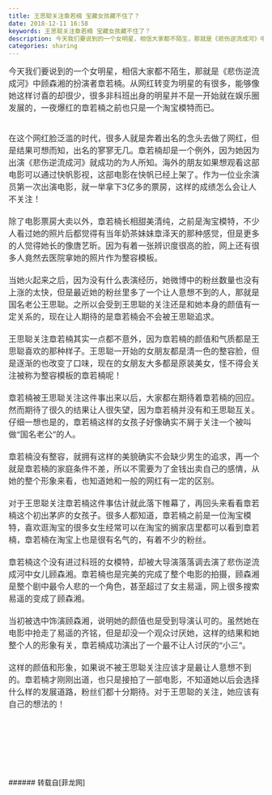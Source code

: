 ```yaml
---
title: 王思聪关注章若楠 宝藏女孩藏不住了？
date: 2018-12-11 16:58
keywords: 王思聪关注章若楠 宝藏女孩藏不住了？
description: 今天我们要说到的一个女明星，相信大家都不陌生，那就是《悲伤逆流成河》中顾森湘的扮演者章若楠。从网红转变为明星的有很多，能够像她这样讨喜的却很少，很多非科班出身的明星并不是一开始就在娱乐圈发展的，一夜爆红的章若楠之前也只是一个淘宝模特而已。在这个网红脸泛滥的时代，很多人就是奔着出名的念头去做了网红，但是结果可想而知，出名的寥寥无几。章若楠却是一个例外，因为她因为出演《悲伤逆流成河》就成功的为人所知。海外的朋友如果想观看这部电影可以通过快帆影视，这部电影在快帆已经上架了。作为一位业余演员第一次出演电影，就一举拿下3亿多的票房，这样的成绩怎么会让人不关注！除了电影票房大卖以外，章若楠长相甜美清纯，之前是淘宝模特，不少人看过她的照片后都觉得有当年奶茶妹妹章泽天的那种感觉，但是更多的人觉得她长的像唐艺昕。因为有着一张辨识度很高的脸，网上还有很多人竟然去医院拿她的照片作为整容模板。当她火起来之后，因为没有什么表演经历，她微博中的粉丝数量也没有上涨的太快，但是最近她的粉丝里多了一个让人意想不到的人，那就是国名老公王思聪。之所以会受到王思聪的关注还是和她本身的颜值有一定关系的，现在让人期待的是章若楠会不会被王思聪追求。王思聪关注章若楠其实一点都不意外，因为章若楠的颜值和气质都是王思聪喜欢的那种样子。王思聪一开始的女朋友都是清一色的整容脸，但是逐渐的也改变了口味，现在的女朋友大多都是原装美女，怪不得会关注被称为整容模板的章若楠呢！章若楠被王思聪关注这件事出来以后，大家都在期待着章若楠的回应。然而期待了很久的结果让人很失望，因为章若楠并没有和王思聪互关。仔细一想也是的，章若楠这样的女孩子好像确实不屑于关注一个被叫做“国名老公”的人。章若楠没有整容，就拥有这样的美貌确实不会缺少男生的追求，再一个就是章若楠的家庭条件不差，所以不需要为了金钱出卖自己的感情，从她的整个形象来看，也知道她和一般的网红有一定的区别。对于王思聪关注章若楠这件事估计就此落下帷幕了，再回头来看看章若楠这个初出茅庐的女孩子。很多人都知道，章若楠之前是一位淘宝模特，喜欢逛淘宝的很多女生经常可以在淘宝的搁家店里都可以看到章若楠，章若楠在淘宝上也是很有名气的，有着不少的粉丝。章若楠这个没有进过科班的女模特，却被大导演落落调去演了悲伤逆流成河中女儿顾森湘。章若楠也是完美的完成了整个电影的拍摄，顾森湘是整个剧中最令人悲的一个角色，甚至超过了女主易遥，网上很多搜索易遥的变成了顾森湘。当初被选中饰演顾森湘，说明她的颜值也是受到导演认可的。虽然她在电影中抢走了易遥的齐铭，但是却没一个观众讨厌她，这样的结果和她整个人的形象有关，章若楠成功演出了一个最不让人讨厌的“小三”。这样的颜值和形象，如果说不被王思聪关注应该才是最让人意想不到的。章若楠才刚刚出道，也只是接拍了一部电影，不知道她以后会选择什么样的发展道路，粉丝们都十分期待。对于王思聪的关注，她应该有自己的想法的！​​​​
categories: sharing
---
```

<td class="t_f" id="postmessage_2449696">

<font style="color:rgb(51, 51, 51)"><font face="Arial, &amp;quot"><font style="font-size:16px"><div align="left">今天我们要说到的一个女明星，相信大家都不陌生，那就是《悲伤逆流成河》中顾森湘的扮演者章若楠。从网红转变为明星的有很多，能够像她这样讨喜的却很少，很多非科班出身的明星并不是一开始就在娱乐圈发展的，一夜爆红的章若楠之前也只是一个淘宝模特而已。</div><div align="center"><img alt="" border="0" class="zoom" data-cf-modified-0342c9aa04dc9abc17e0f5bb-="" file="https://wx1.sinaimg.cn/large/5d2b8a88ly1fy2mgg0zadj20k00n9qpn.jpg" id="aimg_S7nNN" lazyloadthumb="1" onclick="" onmouseover="" src="https://wx1.sinaimg.cn/large/5d2b8a88ly1fy2mgg0zadj20k00n9qpn.jpg"/></div><br/>
<div align="left">在这个网红脸泛滥的时代，很多人就是奔着出名的念头去做了网红，但是结果可想而知，出名的寥寥无几。章若楠却是一个例外，因为她因为出演《悲伤逆流成河》就成功的为人所知。海外的朋友如果想观看这部电影可以通过快帆影视，这部电影在快帆已经上架了。作为一位业余演员第一次出演电影，就一举拿下3亿多的票房，这样的成绩怎么会让人不关注！</div><div align="center"><img alt="" border="0" class="zoom" data-cf-modified-0342c9aa04dc9abc17e0f5bb-="" file="https://wx3.sinaimg.cn/large/5d2b8a88ly1fy2mgk4ipkj20ha0gonaf.jpg" id="aimg_jw55m" lazyloadthumb="1" onclick="" onmouseover="" src="https://wx3.sinaimg.cn/large/5d2b8a88ly1fy2mgk4ipkj20ha0gonaf.jpg"/></div><br/>
<div align="left">除了电影票房大卖以外，章若楠长相甜美清纯，之前是淘宝模特，不少人看过她的照片后都觉得有当年奶茶妹妹章泽天的那种感觉，但是更多的人觉得她长的像唐艺昕。因为有着一张辨识度很高的脸，网上还有很多人竟然去医院拿她的照片作为整容模板。</div><div align="center"><img alt="" border="0" class="zoom" data-cf-modified-0342c9aa04dc9abc17e0f5bb-="" file="https://wx4.sinaimg.cn/large/5d2b8a88ly1fy2mgr56wtj20k00ja4du.jpg" id="aimg_H7rHI" lazyloadthumb="1" onclick="" onmouseover="" src="https://wx4.sinaimg.cn/large/5d2b8a88ly1fy2mgr56wtj20k00ja4du.jpg"/></div><br/>
<div align="left">当她火起来之后，因为没有什么表演经历，她微博中的粉丝数量也没有上涨的太快，但是最近她的粉丝里多了一个让人意想不到的人，那就是国名老公王思聪。之所以会受到王思聪的关注还是和她本身的颜值有一定关系的，现在让人期待的是章若楠会不会被王思聪追求。</div><div align="center"><img alt="" border="0" class="zoom" data-cf-modified-0342c9aa04dc9abc17e0f5bb-="" file="https://wx3.sinaimg.cn/large/5d2b8a88ly1fy2mgwpzetj20k00q4wqd.jpg" id="aimg_GE44z" lazyloadthumb="1" onclick="" onmouseover="" src="https://wx3.sinaimg.cn/large/5d2b8a88ly1fy2mgwpzetj20k00q4wqd.jpg"/></div><div align="center"><img alt="" border="0" class="zoom" data-cf-modified-0342c9aa04dc9abc17e0f5bb-="" file="https://wx1.sinaimg.cn/large/5d2b8a88ly1fy2mgv5omzj20j60iuwym.jpg" id="aimg_F5OmE" lazyloadthumb="1" onclick="" onmouseover="" src="https://wx1.sinaimg.cn/large/5d2b8a88ly1fy2mgv5omzj20j60iuwym.jpg"/></div><br/>
<div align="left">王思聪关注章若楠其实一点都不意外，因为章若楠的颜值和气质都是王思聪喜欢的那种样子。王思聪一开始的女朋友都是清一色的整容脸，但是逐渐的也改变了口味，现在的女朋友大多都是原装美女，怪不得会关注被称为整容模板的章若楠呢！</div><div align="center"><img alt="" border="0" class="zoom" data-cf-modified-0342c9aa04dc9abc17e0f5bb-="" file="https://wx2.sinaimg.cn/large/5d2b8a88ly1fy2mh2x668j20k00i0tm8.jpg" id="aimg_Ud7gG" lazyloadthumb="1" onclick="" onmouseover="" src="https://wx2.sinaimg.cn/large/5d2b8a88ly1fy2mh2x668j20k00i0tm8.jpg"/></div><br/>
<div align="left">章若楠被王思聪关注这件事出来以后，大家都在期待着章若楠的回应。然而期待了很久的结果让人很失望，因为章若楠并没有和王思聪互关。仔细一想也是的，章若楠这样的女孩子好像确实不屑于关注一个被叫做“国名老公”的人。</div><div align="center"><img alt="" border="0" class="zoom" data-cf-modified-0342c9aa04dc9abc17e0f5bb-="" file="https://wx1.sinaimg.cn/large/5d2b8a88ly1fy2mh9d3l4j20k00gi4bb.jpg" id="aimg_q7L3D" lazyloadthumb="1" onclick="" onmouseover="" src="https://wx1.sinaimg.cn/large/5d2b8a88ly1fy2mh9d3l4j20k00gi4bb.jpg"/></div><br/>
<div align="left">章若楠没有整容，就拥有这样的美貌确实不会缺少男生的追求，再一个就是章若楠的家庭条件不差，所以不需要为了金钱出卖自己的感情，从她的整个形象来看，也知道她和一般的网红有一定的区别。</div><div align="center"><img alt="" border="0" class="zoom" data-cf-modified-0342c9aa04dc9abc17e0f5bb-="" file="https://wx2.sinaimg.cn/large/5d2b8a88ly1fy2mhi1ckbj20k00jo7ia.jpg" id="aimg_O5qq3" lazyloadthumb="1" onclick="" onmouseover="" src="https://wx2.sinaimg.cn/large/5d2b8a88ly1fy2mhi1ckbj20k00jo7ia.jpg"/></div><br/>
<div align="left">对于王思聪关注章若楠这件事估计就此落下帷幕了，再回头来看看章若楠这个初出茅庐的女孩子。很多人都知道，章若楠之前是一位淘宝模特，喜欢逛淘宝的很多女生经常可以在淘宝的搁家店里都可以看到章若楠，章若楠在淘宝上也是很有名气的，有着不少的粉丝。</div><div align="center"><img alt="" border="0" class="zoom" data-cf-modified-0342c9aa04dc9abc17e0f5bb-="" file="https://wx3.sinaimg.cn/large/5d2b8a88ly1fy2mhlbfxcj20j60bx4cj.jpg" id="aimg_iw8Z9" lazyloadthumb="1" onclick="" onmouseover="" src="https://wx3.sinaimg.cn/large/5d2b8a88ly1fy2mhlbfxcj20j60bx4cj.jpg"/></div><br/>
<div align="left">章若楠这个没有进过科班的女模特，却被大导演落落调去演了悲伤逆流成河中女儿顾森湘。章若楠也是完美的完成了整个电影的拍摄，顾森湘是整个剧中最令人悲的一个角色，甚至超过了女主易遥，网上很多搜索易遥的变成了顾森湘。</div><div align="center"><img alt="" border="0" class="zoom" data-cf-modified-0342c9aa04dc9abc17e0f5bb-="" file="https://wx1.sinaimg.cn/large/5d2b8a88ly1fy2mhor4txj20j60hz7nc.jpg" id="aimg_pVyL6" lazyloadthumb="1" onclick="" onmouseover="" src="https://wx1.sinaimg.cn/large/5d2b8a88ly1fy2mhor4txj20j60hz7nc.jpg"/></div><br/>
<div align="left">当初被选中饰演顾森湘，说明她的颜值也是受到导演认可的。虽然她在电影中抢走了易遥的齐铭，但是却没一个观众讨厌她，这样的结果和她整个人的形象有关，章若楠成功演出了一个最不让人讨厌的“小三”。</div><div align="center"><img alt="" border="0" class="zoom" data-cf-modified-0342c9aa04dc9abc17e0f5bb-="" file="https://wx4.sinaimg.cn/large/5d2b8a88ly1fy2mht1rj0j20hs0go1a7.jpg" id="aimg_xh1Cz" lazyloadthumb="1" onclick="" onmouseover="" src="https://wx4.sinaimg.cn/large/5d2b8a88ly1fy2mht1rj0j20hs0go1a7.jpg"/></div><br/>
<div align="left">这样的颜值和形象，如果说不被王思聪关注应该才是最让人意想不到的。章若楠才刚刚出道，也只是接拍了一部电影，不知道她以后会选择什么样的发展道路，粉丝们都十分期待。对于王思聪的关注，她应该有自己的想法的！​​​​</div><br/>
</font></font></font><br/>
<font color="#333333"><font face="Arial, &amp;quot"><font style="font-size:12px"><br/>
</font></font></font><br/>
<font color="#333333"><font face="Arial, &amp;quot"><font style="font-size:12px"><br/>
<br/>
</font></font></font><br/>
<br/>
</td>
###### 转载自[菲龙网]